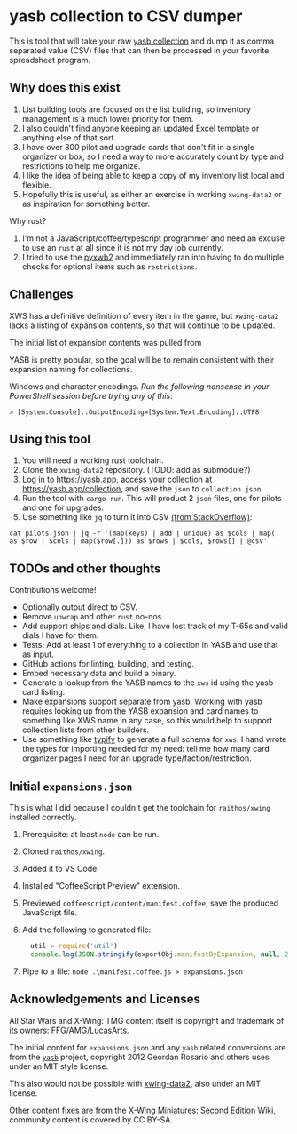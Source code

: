 # yasb collection to CSV dumper

This is tool that will take your raw [yasb collection](https://yasb.app/collection)
and dump it as comma separated value (CSV) files that can then be processed
in your favorite spreadsheet program.

## Why does this exist

1. List building tools are focused on the list building, so inventory management
   is a much lower priority for them.
1. I also couldn't find anyone keeping an updated Excel template or anything else
   of that sort.
1. I have over 800 pilot and upgrade cards that don't fit in a single organizer
   or box, so I need a way to more accurately count by type and restrictions to
   help me organize.
1. I like the idea of being able to keep a copy of my inventory list local and
   flexible.
1. Hopefully this is useful, as either an exercise in working `xwing-data2` or
   as inspiration for something better.

Why rust?

1. I'm not a JavaScript/coffee/typescript programmer and need an excuse
   to use an `rust` at all since it is not my day job currently.
2. I tried to use the [pyxwb2](https://pypi.org/project/pyxwb2/) and immediately
   ran into having to do multiple checks for optional items such as `restrictions`.

## Challenges

XWS has a definitive definition of every item in the game, but `xwing-data2`
lacks a listing of expansion contents, so that will continue to be updated.

The initial list of expansion contents was pulled from

YASB is pretty popular, so the goal will be to remain consistent with their
expansion naming for collections.

Windows and character encodings. *Run the following nonsense in your PowerShell
session before trying any of this*:

```shell
> [System.Console]::OutputEncoding=[System.Text.Encoding]::UTF8
```

## Using this tool

1. You will need a working rust toolchain.
1. Clone the `xwing-data2` repository. (TODO: add as submodule?)
1. Log in to <https://yasb.app>, access your collection at <https://yasb.app/collection>,
   and save the `json` to `collection.json`.
1. Run the tool with `cargo run`. This will product 2 `json` files, one for pilots
   and one for upgrades.
1. Use something like `jq` to turn it into CSV [(from StackOverflow)](https://stackoverflow.com/questions/32960857/how-to-convert-arbitrary-simple-json-to-csv-using-jq):

```shell
cat pilots.json | jq -r '(map(keys) | add | unique) as $cols | map(. as $row | $cols | map($row[.])) as $rows | $cols, $rows[] | @csv'
```

## TODOs and other thoughts

Contributions welcome!

- Optionally output direct to CSV.
- Remove `unwrap` and other `rust` no-nos.
- Add support ships and dials. Like, I have lost track of my T-65s and
  valid dials I have for them.
- Tests: Add at least 1 of everything to a collection in YASB and use that as
  input.
- GitHub actions for linting, building, and testing.
- Embed necessary data and build a binary.
- Generate a lookup from the YASB names to the `xws` id using the yasb card listing.
- Make expansions support separate from yasb. Working with yasb requires looking up
  from the YASB expansion and card names to something like XWS name in any case,
  so this would help to support collection lists from other builders.
- Use something like [typify](https://github.com/oxidecomputer/typify) to
  generate a full schema for `xws`. I hand wrote the types for importing needed
  for my need: tell me how many card organizer pages I need for an upgrade
  type/faction/restriction.

## Initial `expansions.json`

This is what I did because I couldn't get the toolchain for `raithos/xwing`
installed correctly.

1. Prerequisite: at least `node` can be run.
1. Cloned `raithos/xwing`.
1. Added it to VS Code.
1. Installed "CoffeeScript Preview" extension.
1. Previewed `coffeescript/content/manifest.coffee`, save the produced JavaScript file.
1. Add the following to generated file:

   ```javascript
     util = require('util')
     console.log(JSON.stringify(exportObj.manifestByExpansion, null, 2))
   ```

1. Pipe to a file: `node .\manifest.coffee.js > expansions.json`

## Acknowledgements and Licenses

All Star Wars and X-Wing: TMG content itself is copyright and trademark of its
owners: FFG/AMG/LucasArts.

The initial content for `expansions.json` and any `yasb` related conversions
are from the [`yasb`](https://github.com/raithos) project, copyright
2012 Geordan Rosario and others uses under an MIT style license.

This also would not be possible with [xwing-data2](https://github.com/guidokessels/xwing-data2),
also under an MIT license.

Other content fixes are from the [X-Wing Miniatures: Second Edition Wiki](https://xwing-miniatures-second-edition.fandom.com/wiki/X-Wing_Miniatures:_Second_Edition_Wiki),
community content is covered by CC BY-SA.